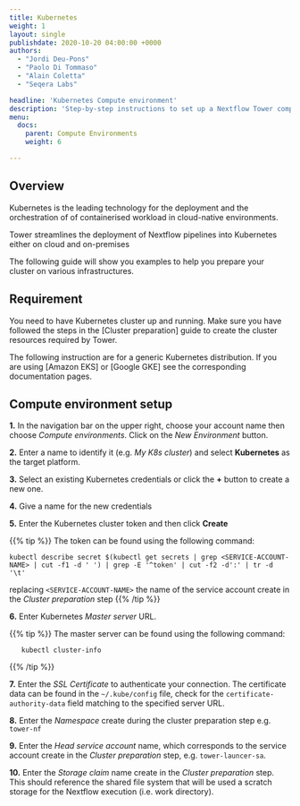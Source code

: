 ```yaml
---
title: Kubernetes
weight: 1
layout: single
publishdate: 2020-10-20 04:00:00 +0000
authors:
  - "Jordi Deu-Pons"
  - "Paolo Di Tommaso"
  - "Alain Coletta"
  - "Seqera Labs"

headline: 'Kubernetes Compute environment'
description: 'Step-by-step instructions to set up a Nextflow Tower compute environment for a Kubernetes cluster'
menu:
  docs:
    parent: Compute Environments
    weight: 6

---
```

## Overview

Kubernetes is the leading technology for the deployment and the orchestration of 
of containerised workload in cloud-native environments.

Tower streamlines the deployment of Nextflow pipelines into Kubernetes either on 
cloud and on-premises 

The following guide will show you examples to help you prepare your cluster on various infrastructures.


## Requirement 

You need to have Kubernetes cluster up and running. Make sure you have followed 
the steps in the [Cluster preparation] guide to create the cluster resources required 
by Tower. 

The following instruction are for a generic Kubernetes distribution. If you are using 
[Amazon EKS] or [Google GKE] see the corresponding documentation pages. 


## Compute environment setup  

**1.** In the navigation bar on the upper right, choose your account name then choose 
*Compute environments*. Click on the *New Environment* button.

**2.** Enter a name to identify it (e.g. *My K8s cluster*) and select **Kubernetes** as the target 
platform.

**3.** Select an existing Kubernetes credentials or click the **+** button to create a new one.

**4.** Give a name for the new credentials

**5.** Enter the Kubernetes cluster token and then click **Create**

{{% tip %}}
The token can be found using the following command: 

    kubectl describe secret $(kubectl get secrets | grep <SERVICE-ACCOUNT-NAME> | cut -f1 -d ' ') | grep -E '^token' | cut -f2 -d':' | tr -d '\t'

replacing `<SERVICE-ACCOUNT-NAME>` the name of the service account create in the *Cluster preparation* step
{{% /tip %}}


**6.** Enter Kubernetes *Master server* URL.

{{% tip %}}
The master server can be found using the following command:
    
       kubectl cluster-info
       
{{% /tip %}}

**7.** Enter the *SSL Certificate* to authenticate your connection. The certificate data 
can be found in the `~/.kube/config` file, check for the `certificate-authority-data` field
matching to the specified server URL.

**8.** Enter the *Namespace* create during the cluster preparation step e.g. `tower-nf`

**9.** Enter the *Head service account* name, which corresponds to the service account create 
in the *Cluster preparation* step, e.g. `tower-launcer-sa`. 

**10.** Enter the *Storage claim* name create in the *Cluster preparation* step. This 
should reference the shared file system that will be used a scratch storage for the Nextflow
execution (i.e. work directory).

